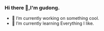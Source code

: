 ### Hi there 👋,I'm gudong.

- 🔭 I’m currently working on something cool.
- 🌱 I’m currently learning Everything I like.

<!-- -  ### Github 活跃度 -->

<!-- [Minori-ty's github stats](https://github-readme-stats.vercel.app/api?username=gudong1012&show_icons=true&theme=vue) -->

<!-- ![](https://github-readme-stats.vercel.app/api/top-langs/?username=gudong1012&layout=compact&langs_count=6) -->


